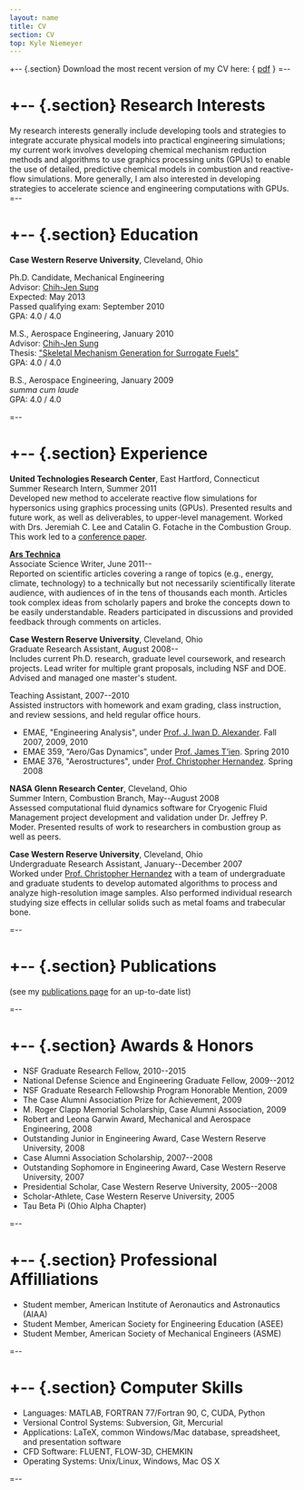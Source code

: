 ```yaml
---
layout: name
title: CV
section: CV
top: Kyle Niemeyer
---
```


+-- {.section}
Download the most recent version of my CV here: \{ [pdf](https://www.dropbox.com/s/4xed14z1eqsdxg5/KE_Niemeyer_CV.pdf) \}
=--

+--	{.section}
Research Interests
==================

My research interests generally include developing tools and strategies to integrate accurate physical models into practical engineering simulations; my current work involves developing chemical mechanism reduction methods and algorithms to use graphics processing units (GPUs) to enable the use of detailed, predictive chemical models in combustion and reactive-flow simulations. More generally, I am also interested in developing strategies to accelerate science and engineering computations with GPUs.
=--

+--	{.section}
Education
=========

**Case Western Reserve University**, Cleveland, Ohio

Ph.D. Candidate, Mechanical Engineering  
Advisor: [Chih-Jen Sung](http://www.engr.uconn.edu/me/cms/people/87-chihsung)  
Expected: May 2013  
Passed qualifying exam: September 2010  
GPA: 4.0 / 4.0

M.S., Aerospace Engineering, January 2010  
Advisor: [Chih-Jen Sung](http://www.engr.uconn.edu/me/cms/people/87-chihsung)  
Thesis: ["Skeletal Mechanism Generation for Surrogate Fuels"](/files/pubs/Niemeyer_thesis.pdf)  
GPA: 4.0 / 4.0

B.S., Aerospace Engineering, January 2009  
*summa cum laude*  
GPA: 4.0 / 4.0

=--

+--	{.section}
Experience
==========

**United Technologies Research Center**, East Hartford, Connecticut  
Summer Research Intern, Summer 2011  
Developed new method to accelerate reactive flow simulations for hypersonics
using graphics processing units (GPUs). Presented results and future work, 
as well as deliverables, to upper-level management. Worked with Drs. Jeremiah 
C. Lee and Catalin G. Fotache in the Combustion Group. This work led to a [conference paper](/files/pubs/niemeyer_etal_essci2011.pdf).

**[Ars Technica](http://arstechnica.com/)**  
Associate Science Writer, June 2011--  
Reported on scientific articles covering a range of topics (e.g., energy, 
climate, technology) to a technically but not necessarily scientifically 
literate audience, with audiences of in the tens of thousands each month. 
Articles took complex ideas from scholarly papers and broke the concepts 
down to be easily understandable. Readers participated in discussions and 
provided feedback through comments on articles.

**Case Western Reserve University**, Cleveland, Ohio  
Graduate Research Assistant, August 2008--  
Includes current Ph.D. research, graduate level coursework, and research 
projects. Lead writer for multiple grant proposals, including NSF and DOE. 
Advised and managed one master's student.

Teaching Assistant, 2007--2010  
Assisted instructors with homework and exam grading, class instruction, 
and review sessions, and held regular office hours.

- EMAE, "Engineering Analysis", under [Prof. J. Iwan D. Alexander](http://engineering.case.edu/emae/faculty/Iwan_Alexander). Fall 2007, 2009, 2010
- EMAE 359, “Aero/Gas Dynamics”, under [Prof. James T’ien](http://engineering.case.edu/emae/Faculty/James_T'ien). Spring 2010
- EMAE 376, "Aerostructures", under [Prof. Christopher Hernandez](http://www.mae.cornell.edu/people/profile.cfm?netid=cjh275). Spring 2008

**NASA Glenn Research Center**, Cleveland, Ohio  
Summer Intern, Combustion Branch, May--August 2008  
Assessed computational fluid dynamics software for Cryogenic Fluid 
Management project development and validation under Dr. Jeffrey P. Moder. 
Presented results of work to researchers in combustion group as well as
peers.

**Case Western Reserve University**, Cleveland, Ohio  
Undergraduate Research Assistant, January--December 2007  
Worked under [Prof. Christopher Hernandez](http://www.mae.cornell.edu/people/profile.cfm?netid=cjh275) 
with a team of undergraduate and graduate students to develop automated 
algorithms to process and analyze high-resolution image samples. Also 
performed individual research studying size effects in cellular solids 
such as metal foams and trabecular bone.

=--

+-- {.section}
Publications
=====

(see my [publications page](/work/pubs/) for an up-to-date list)

=--

+-- {.section}
Awards & Honors
================

- NSF Graduate Research Fellow, 2010--2015
- National Defense Science and Engineering Graduate Fellow, 2009--2012
- NSF Graduate Research Fellowship Program Honorable Mention, 2009
- The Case Alumni Association Prize for Achievement, 2009
- M. Roger Clapp Memorial Scholarship, Case Alumni Association, 2009
- Robert and Leona Garwin Award, Mechanical and Aerospace Engineering, 2008
- Outstanding Junior in Engineering Award, Case Western Reserve University, 2008
- Case Alumni Association Scholarship, 2007--2008
- Outstanding Sophomore in Engineering Award, Case Western Reserve University, 2007
- Presidential Scholar, Case Western Reserve University, 2005--2008
- Scholar-Athlete, Case Western Reserve University, 2005
- Tau Beta Pi (Ohio Alpha Chapter)

=--

+-- {.section}
Professional Affilliations
==========================
- Student member, American Institute of Aeronautics and Astronautics (AIAA)
- Student Member, American Society for Engineering Education (ASEE)
- Student Member, American Society of Mechanical Engineers (ASME)

=--

+-- {.section}
Computer Skills
===============

- Languages:  MATLAB, FORTRAN 77/Fortran 90, C, CUDA, Python
- Versional Control Systems: Subversion, Git, Mercurial
- Applications: LaTeX, common Windows/Mac database, spreadsheet, and presentation software
- CFD Software: FLUENT, FLOW-3D, CHEMKIN
- Operating Systems:  Unix/Linux, Windows, Mac OS X

=--
